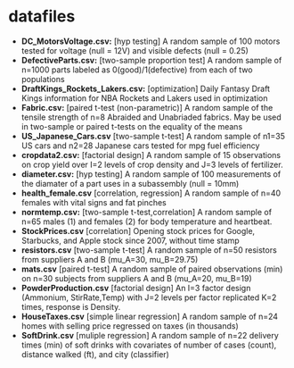 # datafiles

* **DC_MotorsVoltage.csv:** [hyp testing] A random sample of 100 motors tested for voltage (null = 12V) and visible defects (null = 0.25)
* **DefectiveParts.csv:** [two-sample proportion test] A random sample of n=1000 parts labeled as 0(good)/1(defective) from each of two populations
* **DraftKings_Rockets_Lakers.csv:** [optimization] Daily Fantasy Draft Kings information for NBA Rockets and Lakers used in optimization 
* **Fabric.csv:** [paired t-test (non-parametric)] A random sample of the tensile strength of n=8 Abraided and Unabriaded fabrics.  May be used in two-sample or paired t-tests on the equality of the means
* **US_Japanese_Cars.csv** [two-sample t-test] A random sample of n1=35 US cars and n2=28 Japanese cars tested for mpg fuel efficiency 
* **cropdata2.csv:** [factorial design] A random sample of 15 observations on crop yield over I=2 levels of crop density and J=3 levels of fertilizer. 
* **diameter.csv:** [hyp testing] A random sample of 100 measurements of the diamater of a part uses in a subassembly (null = 10mm)
* **health_female.csv** [correlation, regression] A random sample of n=40 females with vital signs and fat pinches
* **normtemp.csv:** [two-sample t-test,correlation] A random sample of n=65 males (1) and females (2) for body temperature and heartbeat.  
* **StockPrices.csv** [correlation] Opening stock prices for Google, Starbucks, and Apple stock since 2007, without time stamp
* **resistors.csv** [two-sample t-test] A random sample of n=50 resistors from suppliers A and B (mu_A=30, mu_B=29.75)
* **mats.csv** [paired t-test] A random sample of paired observations (min) on n=30 subjects from suppliers A and B (mu_A=20, mu_B=19)
* **PowderProduction.csv** [factorial design] An I=3 factor design (Ammonium, StirRate,Temp) with J=2 levels per factor replicated K=2 times, response is Density.  
* **HouseTaxes.csv** [simple linear regression] A random sample of n=24 homes with selling price regressed on taxes (in thousands) 
* **SoftDrink.csv** [muliple regression] A random sample of n=22 delivery times (min) of soft drinks with covariates of number of cases (count), distance walked (ft), and city (classifier)  
